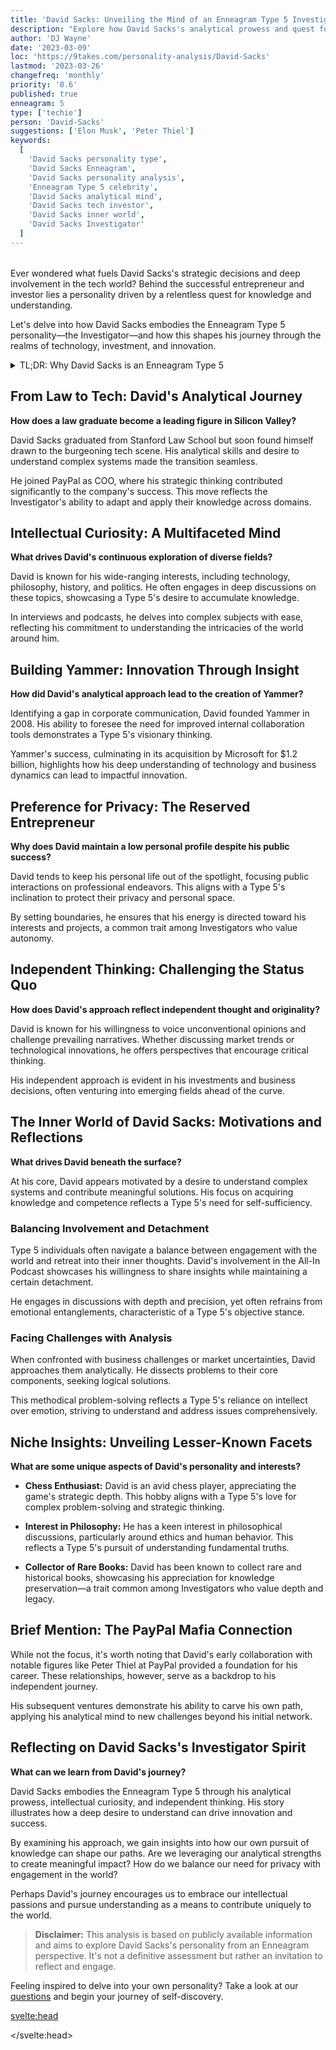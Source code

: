```yaml
---
title: 'David Sacks: Unveiling the Mind of an Enneagram Type 5 Investigator'
description: "Explore how David Sacks's analytical prowess and quest for knowledge reflect his Enneagram Type 5 personality, shaping his journey as a tech entrepreneur and investor."
author: 'DJ Wayne'
date: '2023-03-09'
loc: 'https://9takes.com/personality-analysis/David-Sacks'
lastmod: '2023-03-26'
changefreq: 'monthly'
priority: '0.6'
published: true
enneagram: 5
type: ['techie']
person: 'David-Sacks'
suggestions: ['Elon Musk', 'Peter Thiel']
keywords:
  [
    'David Sacks personality type',
    'David Sacks Enneagram',
    'David Sacks personality analysis',
    'Enneagram Type 5 celebrity',
    'David Sacks analytical mind',
    'David Sacks tech investor',
    'David Sacks inner world',
    'David Sacks Investigator'
  ]
---
```


<!-- 'Reid Hoffman', 'Max Levchin', 'Chamath Palihapitiya' -->

<script>
  import PopCard from "$lib/components/atoms/PopCard.svelte";
  import BlogPurpose from '$lib/components/blog/BlogPurpose.svelte';
</script>

<div
  style="display: flex;
        justify-content: center;
        margin: 1rem 0;
      "
>
  <PopCard
    image={`/types/5s/${'David-Sacks'}.webp`}
    showIcon={false}
    enneagramType="5"
    displayText="David Sacks"
    subtext=""
  />
</div>

<p class="firstLetter">Ever wondered what fuels David Sacks's strategic decisions and deep involvement in the tech world? Behind the successful entrepreneur and investor lies a personality driven by a relentless quest for knowledge and understanding.</p>

Let's delve into how David Sacks embodies the Enneagram Type 5 personality—the Investigator—and how this shapes his journey through the realms of technology, investment, and innovation.

<details>
<summary class="accordion">TL;DR: Why David Sacks is an Enneagram Type 5</summary>
<div class="panel">
<ul>
<li><b>Analytical Mind:</b> David's methodical approach to problem-solving and strategy reflects the Investigator's desire to understand complex systems deeply.</li>

<li><b>Intellectual Curiosity:</b> His diverse interests, from technology to history, showcase a Type 5's thirst for knowledge and mastery.</li>

<li><b>Preference for Privacy:</b> Despite his public roles, David maintains a private personal life, aligning with a Type 5's need for personal space.</li>

<li><b>Independent Thinking:</b> His ability to challenge conventional wisdom and think outside the box demonstrates a Type 5's independence.</li>

<li><b>Core Motivation:</b> At his core, David seeks to gain knowledge and competence, driven by a desire to feel capable and self-sufficient—a hallmark of the Type 5 personality.</li>
</ul>
</div>
</details>

## From Law to Tech: David's Analytical Journey

**How does a law graduate become a leading figure in Silicon Valley?**

David Sacks graduated from Stanford Law School but soon found himself drawn to the burgeoning tech scene. His analytical skills and desire to understand complex systems made the transition seamless.

He joined PayPal as COO, where his strategic thinking contributed significantly to the company's success. This move reflects the Investigator's ability to adapt and apply their knowledge across domains.

## Intellectual Curiosity: A Multifaceted Mind

**What drives David's continuous exploration of diverse fields?**

David is known for his wide-ranging interests, including technology, philosophy, history, and politics. He often engages in deep discussions on these topics, showcasing a Type 5's desire to accumulate knowledge.

In interviews and podcasts, he delves into complex subjects with ease, reflecting his commitment to understanding the intricacies of the world around him.

## Building Yammer: Innovation Through Insight

**How did David's analytical approach lead to the creation of Yammer?**

Identifying a gap in corporate communication, David founded Yammer in 2008. His ability to foresee the need for improved internal collaboration tools demonstrates a Type 5's visionary thinking.

Yammer's success, culminating in its acquisition by Microsoft for $1.2 billion, highlights how his deep understanding of technology and business dynamics can lead to impactful innovation.

## Preference for Privacy: The Reserved Entrepreneur

**Why does David maintain a low personal profile despite his public success?**

David tends to keep his personal life out of the spotlight, focusing public interactions on professional endeavors. This aligns with a Type 5's inclination to protect their privacy and personal space.

By setting boundaries, he ensures that his energy is directed toward his interests and projects, a common trait among Investigators who value autonomy.

## Independent Thinking: Challenging the Status Quo

**How does David's approach reflect independent thought and originality?**

David is known for his willingness to voice unconventional opinions and challenge prevailing narratives. Whether discussing market trends or technological innovations, he offers perspectives that encourage critical thinking.

His independent approach is evident in his investments and business decisions, often venturing into emerging fields ahead of the curve.

## The Inner World of David Sacks: Motivations and Reflections

**What drives David beneath the surface?**

At his core, David appears motivated by a desire to understand complex systems and contribute meaningful solutions. His focus on acquiring knowledge and competence reflects a Type 5's need for self-sufficiency.

### Balancing Involvement and Detachment

Type 5 individuals often navigate a balance between engagement with the world and retreat into their inner thoughts. David's involvement in the All-In Podcast showcases his willingness to share insights while maintaining a certain detachment.

He engages in discussions with depth and precision, yet often refrains from emotional entanglements, characteristic of a Type 5's objective stance.

### Facing Challenges with Analysis

When confronted with business challenges or market uncertainties, David approaches them analytically. He dissects problems to their core components, seeking logical solutions.

This methodical problem-solving reflects a Type 5's reliance on intellect over emotion, striving to understand and address issues comprehensively.

## Niche Insights: Unveiling Lesser-Known Facets

**What are some unique aspects of David's personality and interests?**

- **Chess Enthusiast:** David is an avid chess player, appreciating the game's strategic depth. This hobby aligns with a Type 5's love for complex problem-solving and strategic thinking.

- **Interest in Philosophy:** He has a keen interest in philosophical discussions, particularly around ethics and human behavior. This reflects a Type 5's pursuit of understanding fundamental truths.

- **Collector of Rare Books:** David has been known to collect rare and historical books, showcasing his appreciation for knowledge preservation—a trait common among Investigators who value depth and legacy.

## Brief Mention: The PayPal Mafia Connection

While not the focus, it's worth noting that David's early collaboration with notable figures like Peter Thiel at PayPal provided a foundation for his career. These relationships, however, serve as a backdrop to his independent journey.

His subsequent ventures demonstrate his ability to carve his own path, applying his analytical mind to new challenges beyond his initial network.

## Reflecting on David Sacks's Investigator Spirit

**What can we learn from David's journey?**

David Sacks embodies the Enneagram Type 5 through his analytical prowess, intellectual curiosity, and independent thinking. His story illustrates how a deep desire to understand can drive innovation and success.

By examining his approach, we gain insights into how our own pursuit of knowledge can shape our paths. Are we leveraging our analytical strengths to create meaningful impact? How do we balance our need for privacy with engagement in the world?

Perhaps David's journey encourages us to embrace our intellectual passions and pursue understanding as a means to contribute uniquely to the world.

> **Disclaimer:** This analysis is based on publicly available information and aims to explore David Sacks's personality from an Enneagram perspective. It's not a definitive assessment but rather an invitation to reflect and engage.

Feeling inspired to delve into your own personality? Take a look at our [questions](/questions) and begin your journey of self-discovery.

<svelte:head>

<script type="application/ld+json">
{
  "@context": "http://schema.org",
  "@graph": [
    {
      "@type": "Article",
      "articleBody": "This article explores David Sacks's personality through the lens of the Enneagram Type 5, known as the Investigator. It delves into his analytical mind, intellectual curiosity, independent thinking, and how these traits align with the core characteristics of a Type 5 personality.",
      "creator": {
        "@type": "Person",
        "name": "DJ Wayne",
        "sameAs": [
          "https://www.instagram.com/djwayne3/",
          "https://www.youtube.com/@djwayne3",
          "https://www.linkedin.com/in/davidtwayne/",
          "https://twitter.com/djwayne3"
        ]
      },
      "author": {
        "@type": "Person",
        "name": "DJ Wayne",
        "sameAs": [
          "https://www.instagram.com/djwayne3/",
          "https://www.youtube.com/@djwayne3",
          "https://www.linkedin.com/in/davidtwayne/",
          "https://twitter.com/djwayne3"
        ]
      },
      "dateModified": "2023-03-26",
      "datePublished": "2023-03-09",
      "description": "Explore how David Sacks's analytical prowess and quest for knowledge reflect his Enneagram Type 5 personality, shaping his journey as a tech entrepreneur and investor.",
      "headline": "David Sacks: Unveiling the Mind of an Enneagram Type 5 Investigator",
      "image": {
        "@type": "ImageObject",
        "height": 900,
        "url": "https://9takes.com/types/5s/David-Sacks.webp",
        "width": 900
      },
      "mainEntityOfPage": {
        "@id": "https://9takes.com/personality-analysis/David-Sacks",
        "@type": "WebPage"
      },
      "mentions": {
        "@type": "Person",
        "name": "David Sacks",
        "sameAs": [
          "https://en.wikipedia.org/wiki/David_O._Sacks",
          "https://twitter.com/DavidSacks",
          "https://www.craftventures.com/team/david-sacks/"
        ]
      },
      "publisher": {
        "@type": "Organization",
        "sameAs": [
          "https://www.instagram.com/9takesdotcom/",
          "https://twitter.com/9takesdotcom"
        ],
        "logo": {
          "@type": "ImageObject",
          "url": "https://9takes.com/brand/aero.png"
        },
        "name": "9takes"
      },
      "keywords": [
        "David Sacks personality type",
        "David Sacks Enneagram",
        "David Sacks personality analysis",
        "Enneagram Type 5 celebrity",
        "David Sacks analytical mind",
        "David Sacks tech investor",
        "David Sacks inner world",
        "David Sacks Investigator"
      ],
      "articleSection": "Personality Analysis",
      "inLanguage": "en-US",
      "about": [
        {
          "@type": "Thing",
          "name": "Enneagram",
          "sameAs": "https://en.wikipedia.org/wiki/Enneagram_of_Personality"
        },
        {
          "@type": "Thing",
          "name": "Technology",
          "sameAs": "https://en.wikipedia.org/wiki/Technology"
        }
      ],
      "isPartOf": {
        "@type": "WebSite",
        "name": "9takes",
        "url": "https://9takes.com"
      }
    },
    {
      "@type": "FAQPage",
      "mainEntity": [
        {
          "@type": "Question",
          "acceptedAnswer": {
            "@type": "Answer",
            "text": "David Sacks exhibits traits of an Enneagram Type 5 through his analytical approach to business, intellectual curiosity, and preference for privacy. His work in technology and investment reflects the Investigator's core characteristics."
          },
          "name": "Why is David Sacks considered an Enneagram Type 5?"
        },
        {
          "@type": "Question",
          "acceptedAnswer": {
            "@type": "Answer",
            "text": "Examples include his founding of Yammer based on deep market analysis, his wide-ranging interests in philosophy and history, his preference for maintaining personal boundaries, and his independent thinking in strategic decisions."
          },
          "name": "What are some examples of David Sacks's Type 5 characteristics?"
        },
        {
          "@type": "Question",
          "acceptedAnswer": {
            "@type": "Answer",
            "text": "David Sacks is often associated with the Enneagram Type 5, known as the Investigator. This personality type is characterized by a thirst for knowledge, analytical mind, and a desire for understanding."
          },
          "name": "What is David Sacks's personality type?"
        },
        {
          "@type": "Question",
          "acceptedAnswer": {
            "@type": "Answer",
            "text": "His approach to entrepreneurship and investment involves deep analysis and understanding of complex systems, reflecting his Investigator personality. He seeks to innovate and solve problems through knowledge and strategic thinking."
          },
          "name": "How does David's work reflect his Enneagram Type 5 personality?"
        }
      ]
    }
  ]
}
</script>

</svelte:head>

<style lang="scss">
</style>
